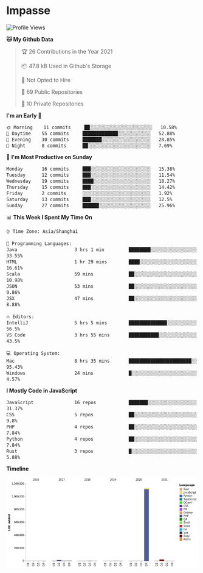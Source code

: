 # Impasse

<!--START_SECTION:waka-->
![Profile Views](http://img.shields.io/badge/Profile%20Views-0-blue)

**🐱 My Github Data** 

> 🏆 26 Contributions in the Year 2021
 > 
> 📦 47.8 kB Used in Github's Storage 
 > 
> 🚫 Not Opted to Hire
 > 
> 📜 69 Public Repositories 
 > 
> 🔑 10 Private Repositories  
 > 
**I'm an Early 🐤** 

```text
🌞 Morning    11 commits     ██░░░░░░░░░░░░░░░░░░░░░░░   10.58% 
🌆 Daytime    55 commits     █████████████░░░░░░░░░░░░   52.88% 
🌃 Evening    30 commits     ███████░░░░░░░░░░░░░░░░░░   28.85% 
🌙 Night      8 commits      ██░░░░░░░░░░░░░░░░░░░░░░░   7.69%

```
📅 **I'm Most Productive on Sunday** 

```text
Monday       16 commits     ███░░░░░░░░░░░░░░░░░░░░░░   15.38% 
Tuesday      12 commits     ███░░░░░░░░░░░░░░░░░░░░░░   11.54% 
Wednesday    19 commits     ████░░░░░░░░░░░░░░░░░░░░░   18.27% 
Thursday     15 commits     ███░░░░░░░░░░░░░░░░░░░░░░   14.42% 
Friday       2 commits      ░░░░░░░░░░░░░░░░░░░░░░░░░   1.92% 
Saturday     13 commits     ███░░░░░░░░░░░░░░░░░░░░░░   12.5% 
Sunday       27 commits     ██████░░░░░░░░░░░░░░░░░░░   25.96%

```


📊 **This Week I Spent My Time On** 

```text
⌚︎ Time Zone: Asia/Shanghai

💬 Programming Languages: 
Java                     3 hrs 1 min         ████████░░░░░░░░░░░░░░░░░   33.55% 
HTML                     1 hr 29 mins        ████░░░░░░░░░░░░░░░░░░░░░   16.61% 
Scala                    59 mins             ██░░░░░░░░░░░░░░░░░░░░░░░   10.98% 
JSON                     53 mins             ██░░░░░░░░░░░░░░░░░░░░░░░   9.86% 
JSX                      47 mins             ██░░░░░░░░░░░░░░░░░░░░░░░   8.88%

🔥 Editors: 
IntelliJ                 5 hrs 5 mins        ██████████████░░░░░░░░░░░   56.5% 
VS Code                  3 hrs 55 mins       ███████████░░░░░░░░░░░░░░   43.5%

💻 Operating System: 
Mac                      8 hrs 35 mins       ███████████████████████░░   95.43% 
Windows                  24 mins             █░░░░░░░░░░░░░░░░░░░░░░░░   4.57%

```

**I Mostly Code in JavaScript** 

```text
JavaScript               16 repos            ███████░░░░░░░░░░░░░░░░░░   31.37% 
CSS                      5 repos             ██░░░░░░░░░░░░░░░░░░░░░░░   9.8% 
PHP                      4 repos             ██░░░░░░░░░░░░░░░░░░░░░░░   7.84% 
Python                   4 repos             ██░░░░░░░░░░░░░░░░░░░░░░░   7.84% 
Rust                     3 repos             █░░░░░░░░░░░░░░░░░░░░░░░░   5.88%

```


**Timeline**

![Chart not found](https://raw.githubusercontent.com/impasse/impasse/master/charts/bar_graph.png) 


<!--END_SECTION:waka-->
